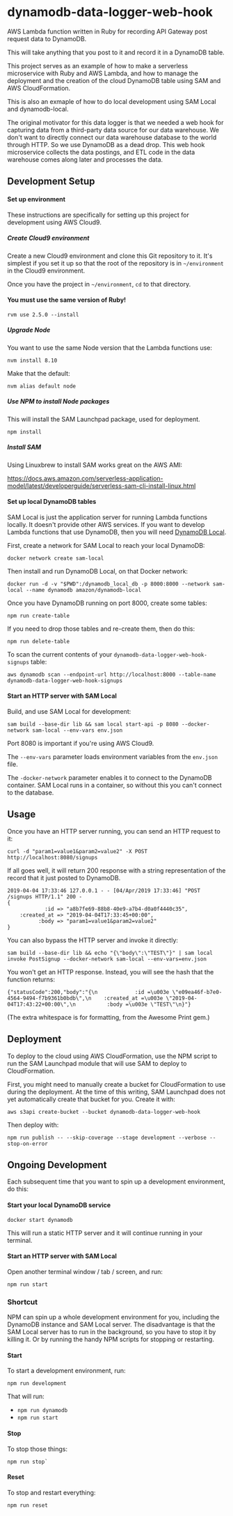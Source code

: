 # dynamodb-data-logger-web-hook

AWS Lambda function written in Ruby for recording API Gateway post request data to DynamoDB.

This will take anything that you post to it and record it in a DynamoDB table.

This project serves as an example of how to make a serverless microservice with Ruby and AWS Lambda, and how to manage the deployment and the creation of the cloud DynamoDB table using SAM and AWS CloudFormation.

This is also an exmaple of how to do local development using SAM Local and dynamodb-local.

The original motivator for this data logger is that we needed a web hook for capturing data from a third-party data source for our data warehouse.  We don't want to directly connect our data warehouse database to the world through HTTP.  So we use DynamoDB as a dead drop.  This web hook microservice collects the data postings, and ETL code in the data warehouse comes along later and processes the data.

Development Setup
-----------------

#### Set up environment

These instructions are specifically for setting up this project for development using AWS Cloud9.

##### Create Cloud9 environment

Create a new Cloud9 environment and clone this Git repository to it.  It's simplest if you set it up so that the root of the repository is in ```~/environment``` in the Cloud9 environment.

Once you have the project in ```~/environment```, ```cd``` to that directory.

#### You must use the same version of Ruby!

    rvm use 2.5.0 --install

##### Upgrade Node

You want to use the same Node version that the Lambda functions use:

    nvm install 8.10

Make that the default:

    nvm alias default node

##### Use NPM to install Node packages

This will install the SAM Launchpad package, used for deployment.

    npm install

##### Install SAM

Using Linuxbrew to install SAM works great on the AWS AMI:

https://docs.aws.amazon.com/serverless-application-model/latest/developerguide/serverless-sam-cli-install-linux.html

#### Set up local DynamoDB tables

SAM Local is just the application server for running Lambda functions locally.
It doesn't provide other AWS services.  If you want to develop Lambda functions
that use DynamoDB, then you will need [DynamoDB Local](https://docs.aws.amazon.com/amazondynamodb/latest/developerguide/DynamoDBLocal.html).

First, create a network for SAM Local to reach your local DynamoDB:

    docker network create sam-local

Then install and run DynamoDB Local, on that Docker network:

    docker run -d -v "$PWD":/dynamodb_local_db -p 8000:8000 --network sam-local --name dynamodb amazon/dynamodb-local

Once you have DynamoDB running on port 8000, create some tables:

    npm run create-table

If you need to drop those tables and re-create them, then do this:

    npm run delete-table

To scan the current contents of your ```dynamodb-data-logger-web-hook-signups``` table:

    aws dynamodb scan --endpoint-url http://localhost:8000 --table-name dynamodb-data-logger-web-hook-signups

#### Start an HTTP server with SAM Local

Build, and use SAM Local for development:

    sam build --base-dir lib && sam local start-api -p 8080 --docker-network sam-local --env-vars env.json

Port 8080 is important if you're using AWS Cloud9.

The ```--env-vars``` parameter loads environment variables from the ```env.json``` file.

The ```-docker-network``` parameter enables it to connect to the DynamoDB container.  SAM Local runs in a container, so without this you can't connect to the database.

Usage
-----

Once you have an HTTP server running, you can send an HTTP request to it:

    curl -d "param1=value1&param2=value2" -X POST http://localhost:8080/signups

If all goes well, it will return 200 response with a string representation of the record that it just posted to DynamoDB.

    2019-04-04 17:33:46 127.0.0.1 - - [04/Apr/2019 17:33:46] "POST /signups HTTP/1.1" 200 -
    {
                :id => "a8b7fe69-88b8-40e9-a7b4-d0a0f4440c35",
        :created_at => "2019-04-04T17:33:45+00:00",
              :body => "param1=value1&param2=value2"
    }

You can also bypass the HTTP server and invoke it directly:

    sam build --base-dir lib && echo "{\"body\":\"TEST\"}" | sam local invoke PostSignup --docker-network sam-local --env-vars=env.json

You won't get an HTTP response.  Instead, you will see the hash that the function returns:

    {"statusCode":200,"body":"{\n            :id =\u003e \"e09ea46f-b7e0-4564-9494-f7b9361b0bdb\",\n    :created_at =\u003e \"2019-04-04T17:43:22+00:00\",\n          :body =\u003e \"TEST\"\n}"}

(The extra whitespace is for formatting, from the Awesome Print gem.)

Deployment
----------

To deploy to the cloud using AWS CloudFormation, use the NPM script to run the SAM Launchpad module that will use SAM to deploy to CloudFormation.

First, you might need to manually create a bucket for CloudFormation to use during the deployment.  At the time of this writing, SAM Launchpad does not yet automatically create that bucket for you.  Create it with:

    aws s3api create-bucket --bucket dynamodb-data-logger-web-hook

Then deploy with:

    npm run publish -- --skip-coverage --stage development --verbose --stop-on-error

Ongoing Development
-------------------

Each subsequent time that you want to spin up a development environment, do this:

#### Start your local DynamoDB service

    docker start dynamodb

This will run a static HTTP server and it will continue running in your terminal.

#### Start an HTTP server with SAM Local

Open another terminal window / tab / screen, and run:

    npm run start

### Shortcut

NPM can spin up a whole development environment for you, including the DynamoDB instance and SAM Local server.  The disadvantage is that the SAM Local server has to run in the background, so you have to stop it by killing it.  Or by running the handy NPM scripts for stopping or restarting.

#### Start

To start a development environment, run:

    npm run development

That will run:

* `npm run dynamodb`
* `npm run start`

#### Stop

To stop those things:

    npm run stop`

#### Reset

To stop and restart everything:

    npm run reset